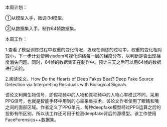 本周计划：

①从模型入手，微调i3d模型。

②从数据集入手，制作64帧数据集。

本周工作：

1.查看了模型训练过程中权重的变化情况，发现在训练的过程中，权重的变化相对较小，下一步计划使用visdom可视化网络每一层的梯度分布，以判断是否出现梯度消失问题。同时，64帧的数据集正在制作中。预计三天之后可以用64帧的数据进行实验。

2.阅读论文。How Do the Hearts of Deep Fakes Beat? Deep Fake Source Detection via Interpreting Residuals with Biological Signals

该论文利用生物信号，即假视频中的人物和真视频中的人物心率模式不同，采用PPG信号，也就是智能手环中用到的心率采集技术，该论文作者使用了眼睛和嘴之间的面部区域。作者定义了PPG单元，每种deepfake模型经过PPG运算之后的投影有所区别，所以该工作还可用于检测deepfake背后的源模型。该工作使用FaceForensics++数据集。

